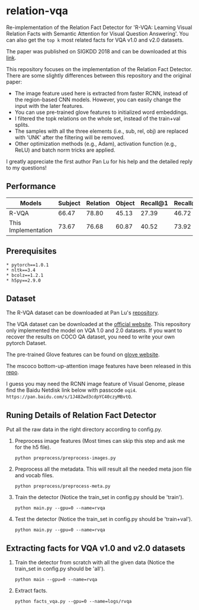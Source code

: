 # relation-vqa
Re-implementation of the Relation Fact Detector for 'R-VQA: Learning Visual Relation Facts with Semantic Attention for Visual Question Answering'. You can also get the ```top k``` most related facts for VQA v1.0 and v2.0 datasets.

The paper was published on SIGKDD 2018 and can be downloaded at this [link](http://www.kdd.org/kdd2018/accepted-papers/view/r-vqa-learning-visual-relation-facts-with-semantic-attention-for-visual-que).

This repository focuses on the implementation of the Relation Fact Detector. There are some slightly differences between this repository and the original paper:
* The image feature used here is extracted from faster RCNN, instead of the region-based CNN models. However, you can easily change the input
with the later features.
* You can use pre-trained glove features to initialized word embeddings.
* I filtered the topk relations on the whole set, instead of the train+val splits.
* The samples with all the three elements (i.e., sub, rel, obj) are replaced with 'UNK' after the filtering will be removed.
* Other optimization methods (e.g., Adam), activation function (e.g., ReLU) and batch norm tricks are applied.

I greatly appreciate the first author Pan Lu for his help and the detailed reply to my questions!

## Performance
Models 				| Subject | Relation | Object | Recall@1 | Recall@5 | Recall@10
------------------- | ------- | -------- | ------ | -------- | -------- | ---------
R-VQA  				| 66.47   | 78.80    | 45.13  | 27.39    | 46.72    | 54.10
This Implementation | 73.67   | 76.68    | 60.87  | 40.52    | 73.92    | 83.63

## Prerequisites
	* pytorch==1.0.1  
	* nltk==3.4  
	* bcolz==1.2.1  
	* h5py==2.9.0

## Dataset
The R-VQA dataset can be downloaded at Pan Lu's [repository](https://github.com/lupantech/rvqa).

The VQA dataset can be downloaded at the
[official website](https://visualqa.org/download.html). This repository only implemented the model on VQA 1.0 and 2.0 datasets. If you want to
recover the results on COCO QA dataset, you need to write your own pytorch Dataset.

The pre-trained Glove features can be found on [glove website](https://nlp.stanford.edu/projects/glove/).

The mscoco bottom-up-attention image features have been released in this [repo](https://github.com/peteanderson80/bottom-up-attention).

I guess you may need the RCNN image feature of Visual Genome, please find the Baidu Netdisk link below with passcode ```oqi4```.
```https://pan.baidu.com/s/1J482wd3cdpYC40czyMBvtQ```.

## Runing Details of Relation Fact Detector
Put all the raw data in the right directory according to config.py.
1. Preprocess image features (Most times can skip this step and ask me for the h5 file).
	```
	python preprocess/preprocess-images.py
	```
2. Preprocess all the metadata. This will result all the needed meta json file and vocab files.
	```
	python preprocess/preprocess-meta.py
	```
3. Train the detector (Notice the train_set in config.py should be 'train').
	```
	python main.py --gpu=0 --name=rvqa
	```
4. Test the detector (Notice the train_set in config.py should be 'train+val').
	```
	python main.py --gpu=0 --name=rvqa
	```
## Extracting facts for VQA v1.0 and v2.0 datasets
1. Train the detector from scratch with all the given data (Notice the train_set in config.py should be 'all').
	```
	python main --gpu=0 --name=rvqa
	```
2. Extract facts.
	```
	python facts_vqa.py --gpu=0 --name=logs/rvqa
	```
